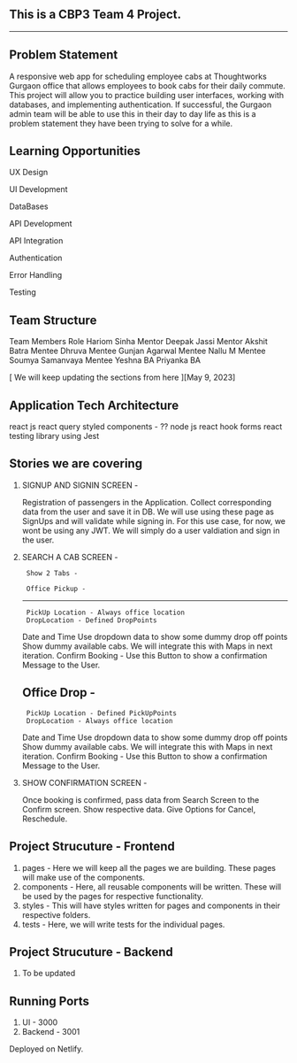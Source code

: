 This is a CBP3 Team 4 Project. 
------------------------------------
------------------------------------



Problem Statement 
------------------------------------


A responsive web app for scheduling employee cabs at Thoughtworks Gurgaon office that allows employees to book cabs for their daily commute. This project will allow you to practice building user interfaces, working with databases, and implementing authentication. If successful, the Gurgaon admin team will be able to use this in their day to day life as this is a problem statement they have been trying to solve for a while.

Learning Opportunities 
------------------------------------


UX Design

UI Development

DataBases

API Development

API Integration

Authentication

Error Handling

Testing

Team Structure 
------------------------------------

Team Members	Role
Hariom Sinha	Mentor
Deepak Jassi	Mentor
Akshit Batra	Mentee
Dhruva	Mentee
Gunjan Agarwal	Mentee
Nallu M	Mentee
Soumya Samanvaya	Mentee
Yeshna	BA
Priyanka	BA


[ We will keep updating the sections from here ][May 9, 2023]

Application Tech Architecture 
------------------------------------

react js
react query
styled components - ??
node js
react hook forms
react testing library using Jest


Stories we are covering 
------------------------------------

1. SIGNUP AND SIGNIN SCREEN - 

    Registration of passengers in the Application. Collect corresponding data from the user and save it in DB. We will use using these page as SignUps and will validate while
		signing in. For this use case, for now, we wont be using any JWT. We will simply do a user valdiation and sign in the user.

2. SEARCH A CAB SCREEN - 

		Show 2 Tabs - 
		
		Office Pickup - 
    -----------------

		PickUp Location - Always office location
		DropLocation - Defined DropPoints
    Date and Time
		Use dropdown data to show some dummy drop off points
    Show dummy available cabs. We will integrate this with Maps in next iteration.
    Confirm Booking - Use this Button to show a confirmation Message to the User.


    Office Drop - 
    -----------------

		PickUp Location - Defined PickUpPoints
		DropLocation - Always office location
    Date and Time
		Use dropdown data to show some dummy drop off points
    Show dummy available cabs. We will integrate this with Maps in next iteration.
    Confirm Booking - Use this Button to show a confirmation Message to the User.

3. SHOW CONFIRMATION SCREEN - 

    Once booking is confirmed, pass data from Search Screen to the Confirm screen. 
    Show respective data.
    Give Options for Cancel, Reschedule.

Project Strucuture - Frontend
------------------------------------

1. pages - Here we will keep all the pages we are building. These pages will make use of the components.
2. components - Here, all reusable components will be written. These will be used by the pages for respective functionality.
3. styles - This will have styles written for pages and components in their respective folders.
4. tests - Here, we will write tests for the individual pages.

Project Strucuture - Backend
------------------------------------

1. To be updated

Running Ports 
------------------------------------

1. UI - 3000
2. Backend - 3001

Deployed on Netlify.

